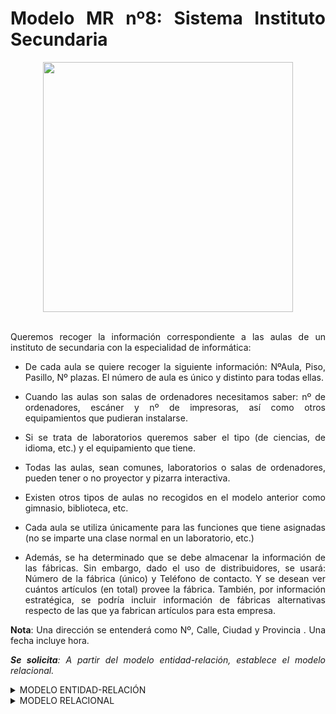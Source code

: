 <div align="justify">

# Modelo MR nº8: Sistema Instituto Secundaria

<div align="center">
<img src="https://github.com/jpexposito/base-datos/raw/main/MR/tareas/tarea8/img/alumnos_clase.png" width="400px"/>
</div>

</br>

Queremos recoger la información correspondiente a las aulas de un instituto de secundaria con la especialidad de informática:

- De cada aula se quiere recoger la siguiente información: NºAula, Piso, Pasillo, Nº plazas. El número de aula es único y distinto para todas ellas.
- Cuando las aulas son salas de ordenadores necesitamos saber: nº de ordenadores, escáner y nº de impresoras, así como otros equipamientos que pudieran instalarse.
- Si se trata de laboratorios queremos saber el tipo (de ciencias, de idioma, etc.) y el equipamiento que tiene.
- Todas las aulas, sean comunes, laboratorios o salas de ordenadores, pueden tener o no proyector y pizarra interactiva.
- Existen otros tipos de aulas no recogidos en el modelo anterior como gimnasio, biblioteca, etc.
- Cada aula se utiliza únicamente para las funciones que tiene asignadas (no se imparte una clase normal en un laboratorio, etc.)

- Además, se ha determinado que se debe almacenar la información de las fábricas. Sin embargo, dado el
uso de distribuidores, se usará: Número de la fábrica (único) y Teléfono de contacto. Y se desean ver cuántos artículos (en total) provee la fábrica. También, por información estratégica, se podría incluir información de fábricas alternativas respecto de las que ya fabrican artículos para esta empresa.

__Nota__: Una dirección se entenderá como Nº, Calle, Ciudad y Provincia . Una fecha incluye hora.

_**Se solicita**: A partir del modelo entidad-relación, establece el modelo relacional._

<details>
<summary>MODELO ENTIDAD-RELACIÓN</summary>

  </br>
  
  <img src="https://github.com/jpexposito/base-datos/raw/main/MR/tareas/tarea8/img/aula-paso-2.drawio.png">
  
  </br>
</details>

<details>
<summary>MODELO RELACIONAL</summary>
  </br>
  
  <img src="https://github.com/samugd17/base-datos-bae-/blob/main/TAREAS/Tarea9/Ejercicio8/IMG/MR.N%C2%BA8.drawio.png">
  
  </br>
</details>


</div>
